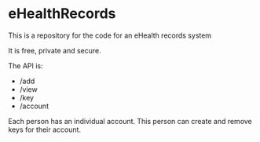# eHealthRecords
This is a repository for the code for an eHealth records system

It is free, private and secure.

The API is:

   * /add
   * /view
   * /key
   * /account

Each person has an individual account.
This person can create and remove keys for their account. 


